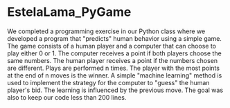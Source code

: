 # EstelaLama_PyGame

We completed a programming exercise in our Python class where we developed a program that "predicts" human behavior using a simple game. The game consists of a human player and a computer that can choose to play either 0 or 1. The computer receives a point if both players choose the same numbers. The human player receives a point if the numbers chosen are different. Plays are performed n times. The player with the most points at the end of n moves is the winner. A simple "machine learning" method is used to implement the strategy for the computer to "guess" the human player's bid. The learning is influenced by the previous move. The goal was also to keep our code less than 200 lines. 
